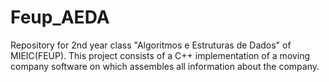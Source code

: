 # Feup_AEDA
Repository for 2nd year class "Algoritmos e Estruturas de Dados"  of MIEIC(FEUP). This project consists of a C++ implementation of a
moving company software on which assembles all information about the company. 
